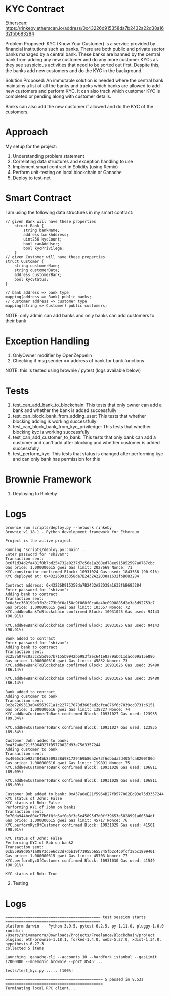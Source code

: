 # KYC Contract

Etherscan: https://rinkeby.etherscan.io/address/0x43226d915358da7b2432a22d38a1632fbb683284

Problem Proposed:
KYC (Know Your Customer) is a service provided by financial institutions such as banks.
There are both public and private sector banks managed by a central bank.
These banks are banned by the central bank from adding any new customer and do any more customer KYCs as they see suspicious activities that need to be sorted out first.
Despite this, the banks add new customers and do the KYC in the background.

Solution Proposed:
An immutable solution is needed where the central bank maintains a list of all the banks
and tracks which banks are allowed to add new customers and perform KYC.
It can also track which customer KYC is completed or pending along with customer details.

Banks can also add the new customer if allowed and do the KYC of the customers.

# Approach

My setup for the project:

1. Understanding problem statement
2. Correlating data structures and exception handling to use
3. Implement smart contract in Solidity (using Remix)
4. Perform unit-testing on local blockchain or Ganache
5. Deploy to test-net

# Smart Contract

I am using the following data structures in my smart contract:

```
// given Bank will have these properties
    struct Bank {
        string bankName;
        address bankAddress;
        uint256 kycCount;
        bool canAddUser;
        bool kycPrivilege;
    }
// given Customer will have these properties
struct Customer {
    string customerName;
    string customerData;
    address customerBank;
    bool kycStatus;
}

// bank address => bank type
mapping(address => Bank) public banks;
// customer address => customer type
mapping(string => Customer) public customers;
```

NOTE: only admin can add banks and only banks can add customers to their bank

# Exception Handling

1. OnlyOwner modifier by OpenZeppelin
2. Checking if msg.sender == address of bank for bank functions

NOTE: this is tested using brownie / pytest (logs available below)

# Tests

1. test_can_add_bank_to_blockchain: This tests that only owner can add a bank and whether the bank is added successfully
2. test_can_block_bank_from_adding_user: This tests that whether blocking adding is working successfully
3. test_can_block_bank_from_kyc_priviledge: This tests that whether blocking kyc is working successfully
4. test_can_add_customer_to_bank: This tests that only bank can add a customer and can't add after blocking and whether customer is added successfully
5. test_perform_kyc: This tests that status is changed after performing kyc and can only bank has permission for this

# Brownie Framework

1. Deploying to Rinkeby

# Logs

```
brownie run scripts/deploy.py --network rinkeby
Brownie v1.18.1 - Python development framework for Ethereum

Project is the active project.

Running 'scripts/deploy.py::main'...
Enter password for "shivam":
Transaction sent: 0x6f1d34d2fa401f0b7bd254732e0237d7c56a1a208ed78ee915852597a0767cbc
Gas price: 1.000000615 gwei Gas limit: 2027669 Nonce: 71
KYC.constructor confirmed Block: 10931024 Gas used: 1843336 (90.91%)
KYC deployed at: 0x43226D915358da7B2432A22D38a1632fbB683284

Contract address: 0x43226D915358da7B2432A22D38a1632fbB683284
Enter password for "shivam":
Adding bank to contract
Transaction sent: 0x8a3cc360199e3fb2c773b0f0a150c9f068f0ca0a40c0990885d2e3a3d92753c7
Gas price: 1.000000615 gwei Gas limit: 103557 Nonce: 72
KYC.addNewBankToBlockchain confirmed Block: 10931025 Gas used: 94143 (90.91%)

KYC.addNewBankToBlockchain confirmed Block: 10931025 Gas used: 94143 (90.91%)

Bank added to contract
Enter password for "shivam":
Adding bank to contract
Transaction sent: 0x257a079c8a3cc5bd967b7155b9942b6983f2ec641e8a79abd11dacd09a15e886
Gas price: 1.000000616 gwei Gas limit: 45832 Nonce: 73
KYC.addNewBankToBlockchain confirmed Block: 10931026 Gas used: 39480 (86.14%)

KYC.addNewBankToBlockchain confirmed Block: 10931026 Gas used: 39480 (86.14%)

Bank added to contract
Adding customer to bank
Transaction sent: 0x2e7269313a046563971a1c227717078d3603ad2cfca876f6c7039cc0731c6151
Gas price: 1.000000616 gwei Gas limit: 138727 Nonce: 74
KYC.addNewCustomerToBank confirmed Block: 10931027 Gas used: 123935 (89.34%)

KYC.addNewCustomerToBank confirmed Block: 10931027 Gas used: 123935 (89.34%)

Customer John added to bank: 0xA37a0eE21f5964B27fD577002Ed93e75d3357244
Adding customer to bank
Transaction sent: 0x4065c1de9234845b8509338d981729469b86a2e73f6dbbda2d405fca8200f80d
Gas price: 1.000000616 gwei Gas limit: 119891 Nonce: 75
KYC.addNewCustomerToBank confirmed Block: 10931028 Gas used: 106811 (89.09%)

KYC.addNewCustomerToBank confirmed Block: 10931028 Gas used: 106811 (89.09%)

Customer Bob added to bank: 0xA37a0eE21f5964B27fD577002Ed93e75d3357244
KYC status of John: False
KYC status of Bob: False
Performing KYC of John on bank1
Transaction sent: 0x70da944bc804c77b6f8fc6af0a3f3e5e45895d7d0ff39653e5828991a60584df
Gas price: 1.000000615 gwei Gas limit: 45717 Nonce: 76
KYC.performKycOfCustomer confirmed Block: 10931029 Gas used: 41561 (90.91%)

KYC status of John: False
Performing KYC of Bob on bank2
Transaction sent: 0xb559a9d0571a0873d5e6d23d7d5b19f71955b655745fb2c4c0fcf38bc1899401
Gas price: 1.000000615 gwei Gas limit: 45703 Nonce: 77
KYC.performKycOfCustomer confirmed Block: 10931030 Gas used: 41549 (90.91%)

KYC status of Bob: True
```

2. Testing

# Logs

```
========================================== test session starts ==========================================
platform darwin -- Python 3.9.5, pytest-6.2.5, py-1.11.0, pluggy-1.0.0
rootdir: /Users/shivamarora/Downloads/Projects/Freelance/Blockchain/project
plugins: eth-brownie-1.18.1, forked-1.4.0, web3-5.27.0, xdist-1.34.0, hypothesis-6.27.3
collected 5 items

Launching 'ganache-cli --accounts 10 --hardfork istanbul --gasLimit 12000000 --mnemonic brownie --port 8545'...

tests/test_kyc.py ..... [100%]

=========================================== 5 passed in 8.53s ===========================================
Terminating local RPC client...
```
